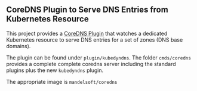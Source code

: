 

## CoreDNS Plugin to Serve DNS Entries from Kubernetes Resource

This project provides a [CoreDNS Plugin](plugin/kubedyndns/README.md)
that watches a dedicated Kubernetes resource to serve DNS entries for
a set of zones (DNS base domains).

The plugin can be found under `plugin/kubedyndns`. The folder `cmds/coredns`
provides a complete complete coredns server including the standard plugins plus
the new `kubedyndns` plugin.

The appropriate image is `mandelsoft/coredns`
